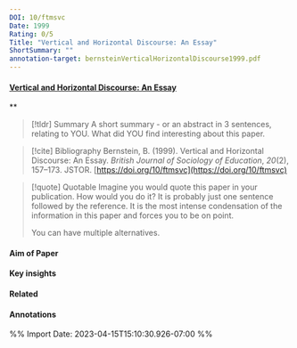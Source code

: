 ```yaml
---
DOI: 10/ftmsvc
Date: 1999
Rating: 0/5
Title: "Vertical and Horizontal Discourse: An Essay"
ShortSummary: ""
annotation-target: bernsteinVerticalHorizontalDiscourse1999.pdf
---
```



#### [Vertical and Horizontal Discourse: An Essay](bernsteinVerticalHorizontalDiscourse1999.pdf)
**



> [!tldr] Summary
> A short summary - or an abstract in 3 sentences, relating to YOU. What did YOU find interesting about this paper. 

> [!cite] Bibliography
>Bernstein, B. (1999). Vertical and Horizontal Discourse: An Essay. _British Journal of Sociology of Education_, _20_(2), 157–173. JSTOR. [https://doi.org/10/ftmsvc](https://doi.org/10/ftmsvc)

> [!quote] Quotable
> Imagine you would quote this paper in your publication. How would you do it? It is probably just one sentence followed by the reference. It is the most intense condensation of the information in this paper and forces you to be on point. 
> 
> You can have multiple alternatives. 


#### Aim of Paper


#### Key insights 


#### Related



#### Annotations





%% Import Date: 2023-04-15T15:10:30.926-07:00 %%
